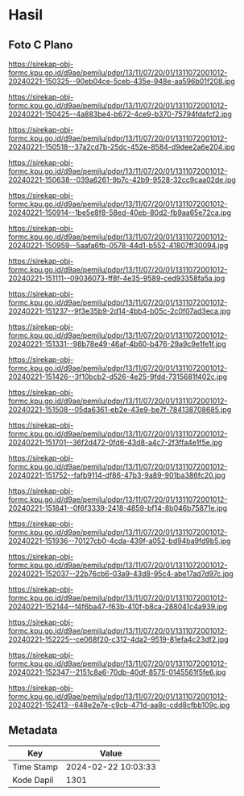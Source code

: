 # Hasil

## Foto C Plano

https://sirekap-obj-formc.kpu.go.id/d9ae/pemilu/pdpr/13/11/07/20/01/1311072001012-20240221-150325--90eb04ce-5ceb-435e-948e-aa596b01f208.jpg

https://sirekap-obj-formc.kpu.go.id/d9ae/pemilu/pdpr/13/11/07/20/01/1311072001012-20240221-150425--4a883be4-b672-4ce9-b370-75794fdafcf2.jpg

https://sirekap-obj-formc.kpu.go.id/d9ae/pemilu/pdpr/13/11/07/20/01/1311072001012-20240221-150518--37a2cd7b-25dc-452e-8584-d9dee2a6e204.jpg

https://sirekap-obj-formc.kpu.go.id/d9ae/pemilu/pdpr/13/11/07/20/01/1311072001012-20240221-150638--039a6261-9b7c-42b9-9528-32cc9caa02de.jpg

https://sirekap-obj-formc.kpu.go.id/d9ae/pemilu/pdpr/13/11/07/20/01/1311072001012-20240221-150914--1be5e8f8-58ed-40eb-80d2-fb9aa65e72ca.jpg

https://sirekap-obj-formc.kpu.go.id/d9ae/pemilu/pdpr/13/11/07/20/01/1311072001012-20240221-150959--5aafa6fb-0578-44d1-b552-41807ff30094.jpg

https://sirekap-obj-formc.kpu.go.id/d9ae/pemilu/pdpr/13/11/07/20/01/1311072001012-20240221-151111--09036073-ff8f-4e35-9589-ced93358fa5a.jpg

https://sirekap-obj-formc.kpu.go.id/d9ae/pemilu/pdpr/13/11/07/20/01/1311072001012-20240221-151237--9f3e35b9-2d14-4bb4-b05c-2c0f07ad3eca.jpg

https://sirekap-obj-formc.kpu.go.id/d9ae/pemilu/pdpr/13/11/07/20/01/1311072001012-20240221-151331--98b78e49-46af-4b60-b476-29a9c9e1fe1f.jpg

https://sirekap-obj-formc.kpu.go.id/d9ae/pemilu/pdpr/13/11/07/20/01/1311072001012-20240221-151426--3f10bcb2-d526-4e25-9fdd-7315681f402c.jpg

https://sirekap-obj-formc.kpu.go.id/d9ae/pemilu/pdpr/13/11/07/20/01/1311072001012-20240221-151508--05da6361-eb2e-43e9-be7f-784138708685.jpg

https://sirekap-obj-formc.kpu.go.id/d9ae/pemilu/pdpr/13/11/07/20/01/1311072001012-20240221-151701--36f2d472-0fd6-43d8-a4c7-2f3ffa4e1f5e.jpg

https://sirekap-obj-formc.kpu.go.id/d9ae/pemilu/pdpr/13/11/07/20/01/1311072001012-20240221-151752--fafb9114-df86-47b3-9a89-901ba386fc20.jpg

https://sirekap-obj-formc.kpu.go.id/d9ae/pemilu/pdpr/13/11/07/20/01/1311072001012-20240221-151841--0f6f3339-2418-4859-bf14-8b046b75871e.jpg

https://sirekap-obj-formc.kpu.go.id/d9ae/pemilu/pdpr/13/11/07/20/01/1311072001012-20240221-151936--70127cb0-4cda-439f-a052-bd94ba9fd9b5.jpg

https://sirekap-obj-formc.kpu.go.id/d9ae/pemilu/pdpr/13/11/07/20/01/1311072001012-20240221-152037--22b76cb6-03a9-43d8-95c4-abe17ad7d97c.jpg

https://sirekap-obj-formc.kpu.go.id/d9ae/pemilu/pdpr/13/11/07/20/01/1311072001012-20240221-152144--f4f6ba47-f63b-410f-b8ca-288041c4a939.jpg

https://sirekap-obj-formc.kpu.go.id/d9ae/pemilu/pdpr/13/11/07/20/01/1311072001012-20240221-152225--ce068f20-c312-4da2-9519-81efa4c23df2.jpg

https://sirekap-obj-formc.kpu.go.id/d9ae/pemilu/pdpr/13/11/07/20/01/1311072001012-20240221-152347--2151c8a6-70db-40df-8575-0145561f5fe6.jpg

https://sirekap-obj-formc.kpu.go.id/d9ae/pemilu/pdpr/13/11/07/20/01/1311072001012-20240221-152413--648e2e7e-c9cb-471d-aa8c-cdd8cfbb109c.jpg


## Metadata

| Key        | Value               |
| ---------- | ------------------- |
| Time Stamp | 2024-02-22 10:03:33 |
| Kode Dapil | 1301                |



